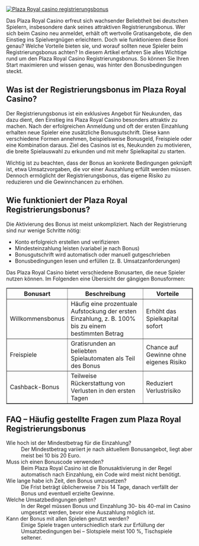 [![Plaza Royal casino registrierungsbonus](https://123-caf.pages.dev/gitsignup.png)](https://vrmoo.ru/Bt82HjjY)

<div>   <p>Das Plaza Royal Casino erfreut sich wachsender Beliebtheit bei deutschen Spielern, insbesondere dank seines attraktiven Registrierungsbonus. Wer sich beim Casino neu anmeldet, erhält oft wertvolle Gratisangebote, die den Einstieg ins Spielvergnügen erleichtern. Doch wie funktionieren diese Boni genau? Welche Vorteile bieten sie, und worauf sollten neue Spieler beim Registrierungsbonus achten? In diesem Artikel erfahren Sie alles Wichtige rund um den Plaza Royal Casino Registrierungsbonus. So können Sie Ihren Start maximieren und wissen genau, was hinter den Bonusbedingungen steckt.</p>    <h2>Was ist der Registrierungsbonus im Plaza Royal Casino?</h2>   <p>Der Registrierungsbonus ist ein exklusives Angebot für Neukunden, das dazu dient, den Einstieg ins Plaza Royal Casino besonders attraktiv zu machen. Nach der erfolgreichen Anmeldung und oft der ersten Einzahlung erhalten neue Spieler eine zusätzliche Bonusgutschrift. Diese kann verschiedene Formen annehmen, beispielsweise Bonusgeld, Freispiele oder eine Kombination daraus. Ziel des Casinos ist es, Neukunden zu motivieren, die breite Spielauswahl zu erkunden und mit mehr Spielkapital zu starten.</p>    <p>Wichtig ist zu beachten, dass der Bonus an konkrete Bedingungen geknüpft ist, etwa Umsatzvorgaben, die vor einer Auszahlung erfüllt werden müssen. Dennoch ermöglicht der Registrierungsbonus, das eigene Risiko zu reduzieren und die Gewinnchancen zu erhöhen.</p>    <h2>Wie funktioniert der Plaza Royal Registrierungsbonus?</h2>   <p>Die Aktivierung des Bonus ist meist unkompliziert. Nach der Registrierung sind nur wenige Schritte nötig:</p>   <ul>     <li>Konto erfolgreich erstellen und verifizieren</li>     <li>Mindesteinzahlung leisten (variabel je nach Bonus)</li>     <li>Bonusgutschrift wird automatisch oder manuell gutgeschrieben</li>     <li>Bonusbedingungen lesen und erfüllen (z. B. Umsatzanforderungen)</li>   </ul>    <p>Das Plaza Royal Casino bietet verschiedene Bonusarten, die neue Spieler nutzen können. Im Folgenden eine Übersicht der gängigen Bonusformen:</p>    <table border="1" cellpadding="10" cellspacing="0">     <thead>       <tr>         <th>Bonusart</th>         <th>Beschreibung</th>         <th>Vorteile</th>       </tr>     </thead>     <tbody>       <tr>         <td>Willkommensbonus</td>         <td>Häufig eine prozentuale Aufstockung der ersten Einzahlung, z. B. 100% bis zu einem bestimmten Betrag</td>         <td>Erhöht das Spielkapital sofort</td>       </tr>       <tr>         <td>Freispiele</td>         <td>Gratisrunden an beliebten Spielautomaten als Teil des Bonus</td>         <td>Chance auf Gewinne ohne eigenes Risiko</td>       </tr>       <tr>         <td>Cashback-Bonus</td>         <td>Teilweise Rückerstattung von Verlusten in den ersten Tagen</td>         <td>Reduziert Verlustrisiko</td>       </tr>     </tbody>   </table>    <h2>FAQ – Häufig gestellte Fragen zum Plaza Royal Registrierungsbonus</h2>   <dl>     <dt>Wie hoch ist der Mindestbetrag für die Einzahlung?</dt>     <dd>Der Mindestbetrag variiert je nach aktuellem Bonusangebot, liegt aber meist bei 10 bis 20 Euro.</dd>      <dt>Muss ich einen Bonuscode verwenden?</dt>     <dd>Beim Plaza Royal Casino ist die Bonusaktivierung in der Regel automatisch nach Einzahlung, ein Code wird meist nicht benötigt.</dd>      <dt>Wie lange habe ich Zeit, den Bonus umzusetzen?</dt>     <dd>Die Frist beträgt üblicherweise 7 bis 14 Tage, danach verfällt der Bonus und eventuell erzielte Gewinne.</dd>      <dt>Welche Umsatzbedingungen gelten?</dt>     <dd>In der Regel müssen Bonus und Einzahlung 30- bis 40-mal im Casino umgesetzt werden, bevor eine Auszahlung möglich ist.</dd>      <dt>Kann der Bonus mit allen Spielen genutzt werden?</dt>     <dd>Einige Spiele tragen unterschiedlich stark zur Erfüllung der Umsatzbedingungen bei – Slotspiele meist 100 %, Tischspiele seltener.</dd>   </dl>   </div>